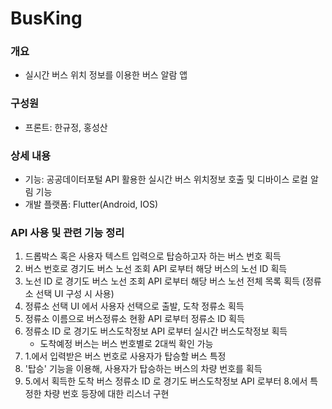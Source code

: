 # BusKing

### 개요
 - 실시간 버스 위치 정보를 이용한 버스 알람 앱
### 구성원
 - 프론트: 한규정, 홍성산
### 상세 내용
 - 기능: 공공데이터포털 API 활용한 실시간 버스 위치정보 호출 및 디바이스 로컬 알림 기능
 - 개발 플랫폼: Flutter(Android, IOS)

### API 사용 및 관련 기능 정리
1. 드롭박스 혹은 사용자 텍스트 입력으로 탑승하고자 하는 버스 번호 획득
2. 버스 번호로 경기도 버스 노선 조회 API 로부터 해당 버스의 노선 ID 획득
3. 노선 ID 로 경기도 버스 노선 조회 API 로부터 해당 버스 노선 전체 목록 획득 (정류소 선택 UI 구성 시 사용)
4. 정류소 선택 UI 에서 사용자 선택으로 출발, 도착 정류소 획득
5. 정류소 이름으로 버스정류소 현황 API 로부터 정류소 ID 획득
6. 정류소 ID 로 경기도 버스도착정보 API 로부터 실시간 버스도착정보 획득
    - 도착예정 버스는 버스 번호별로 2대씩 확인 가능
7. 1.에서 입력받은 버스 번호로 사용자가 탑승할 버스 특정
8. '탑승' 기능을 이용해, 사용자가 탑승하는 버스의 차량 번호를 획득
9. 5.에서 획득한 도착 버스 정류소 ID 로 경기도 버스도착정보 API 로부터 8.에서 특정한 차량 번호 등장에 대한 리스너 구현